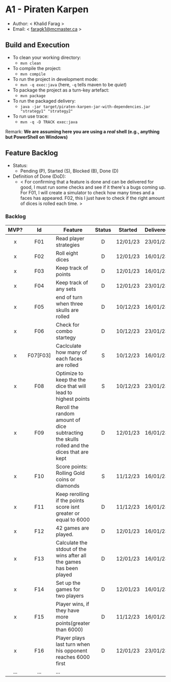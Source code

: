 # A1 - Piraten Karpen

  * Author: < Khalid Farag >
  * Email: < faragk1@mcmaster.ca >

## Build and Execution

  * To clean your working directory:
    * `mvn clean`
  * To compile the project:
    * `mvn compile`
  * To run the project in development mode:
    * `mvn -q exec:java` (here, `-q` tells maven to be _quiet_)
  * To package the project as a turn-key artefact:
    * `mvn package`
  * To run the packaged delivery:
    * `java -jar target/piraten-karpen-jar-with-dependencies.jar "strategy1" "strategy2"` 
  * To run use trace:
    * `mvn -q -D TRACK exec:java`

Remark: **We are assuming here you are using a _real_ shell (e.g., anything but PowerShell on Windows)**

## Feature Backlog

 * Status: 
   * Pending (P), Started (S), Blocked (B), Done (D)
 * Definition of Done (DoD):
   * < For confirming that a feature is done and can be delivered for good, I must run some checks and see if it there's a bugs coming up. For F01, I will create a simulator to check how many times and a faces has appeared. F02, this I just have to check if the right amount of dices is rolled each time.  >

### Backlog 

| MVP? | Id  | Feature  | Status  |  Started  | Delivered |
| :-:  |:-:  |---       | :-:     | :-:       | :-:       |
| x   | F01 | Read player strategies  |  D |  12/01/23 | 23/01/23
| x   | F02 | Roll eight dices  |  D |  12/01/23 | 16/01/23
| x   | F03 | Keep track of points  |  D |  12/01/23 | 16/01/23
| x   | F04 | Keep track of any sets  |  D |  12/01/23 | 23/01/23
| x   | F05 | end of turn when three skulls are rolled | D | 10/12/23 | 16/01/23
| x   | F06 | Check for combo startegy | D | 10/12/23 | 23/01/23
| x   | F07[F03] | Caclculate how many of each faces are rolled | S | 10/12/23 | 16/01/23
| x   | F08 | Optimize to keep the the dice that will lead to highest points| S | 10/12/23 | 23/01/23
| x   | F09 | Reroll the random amount of dice subtracting the skulls rolled and the dices that are kept |  D |  12/01/23 | 16/01/23
| x   | F10 | Score points: Rolling Gold coins or diamonds| S | 11/12/23 |  16/01/23
| x   | F11 | Keep rerolling if the points score isnt greater or equal to 6000| D | 11/12/23 | 16/01/23
| x   | F12 | 42 games are played.  |  D  | 12/01/23 | 16/01/23
| x   | F13 | Calculate the stdout of the wins after all the games has been played  |  D |  12/01/23 | 16/01/23
| x   | F14 | Set up the games for two players  |  D |  12/01/23 | 16/01/23
| x   | F15 | Player wins, if they have more points(greater than 6000)| D | 11/12/23 | 16/01/23 
| x   | F16 | Player plays last turn when his opponent reaches 6000 first  |  D |  12/01/23 | 23/01/23
| ... | ... | ... |

